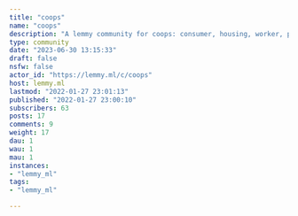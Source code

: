 ```yaml
---
title: "coops" 
name: "coops"
description: "A lemmy community for coops: consumer, housing, worker, platform etc. Not officially affiliated with the IWW, it's just a nice logo with historical relevance"
type: community
date: "2023-06-30 13:15:33"
draft: false
nsfw: false
actor_id: "https://lemmy.ml/c/coops"
host: lemmy.ml
lastmod: "2022-01-27 23:01:13"
published: "2022-01-27 23:00:10"
subscribers: 63
posts: 17
comments: 9
weight: 17
dau: 1
wau: 1
mau: 1
instances:
- "lemmy_ml"
tags: 
- "lemmy_ml"

---
```

